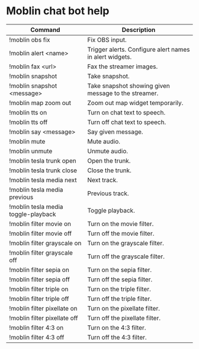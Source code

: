 # Moblin chat bot help

| Command | Description |
|---------|-------------|
| !moblin obs fix   | Fix OBS input.        |
| !moblin alert \<name> | Trigger alerts. Configure alert names in alert widgets. |
| !moblin fax \<url> | Fax the streamer images. |
| !moblin snapshot | Take snapshot. |
| !moblin snapshot \<message> | Take snapshot showing given message to the streamer. |
| !moblin map zoom out | Zoom out map widget temporarily. |
| !moblin tts on | Turn on chat text to speech. |
| !moblin tts off | Turn off chat text to speech. |
| !moblin say \<message> | Say given message. |
| !moblin mute | Mute audio. |
| !moblin unmute | Unmute audio. |
| !moblin tesla trunk open | Open the trunk. |
| !moblin tesla trunk close | Close the trunk. |
| !moblin tesla media next | Next track. |
| !moblin tesla media previous | Previous track. |
| !moblin tesla media toggle-playback | Toggle playback. |
| !moblin filter movie on | Turn on the movie filter. |
| !moblin filter movie off | Turn off the movie filter. |
| !moblin filter grayscale on | Turn on the grayscale filter. |
| !moblin filter grayscale off | Turn off the grayscale filter. |
| !moblin filter sepia on | Turn on the sepia filter. |
| !moblin filter sepia off | Turn off the sepia filter. |
| !moblin filter triple on | Turn on the triple filter. |
| !moblin filter triple off | Turn off the triple filter. |
| !moblin filter pixellate on | Turn on the pixellate filter. |
| !moblin filter pixellate off | Turn off the pixellate filter. |
| !moblin filter 4:3 on | Turn on the 4:3 filter. |
| !moblin filter 4:3 off | Turn off the 4:3 filter. |
